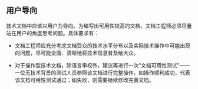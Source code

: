 ## 用户导向

技术文档中应该以用户为导向。为编写出可用性较高的文档，文档工程师必须尽量站在用户的角度思考问题。具体要求有：

- 文档工程师应充分考虑文档受众的技术水平分布以及实际技术操作中可能出现的问题，尽可能全面、清晰地将技术信息普及给大众。

- 对于操作型技术文档，除语言审校外，建议再进行一次“文档可用性测试”——一位无技术背景的测试人员参照该文档进行完整操作，如操作顺利成功，代表该文档可用性测试通过；如失败，则需要继续修改完善文档。